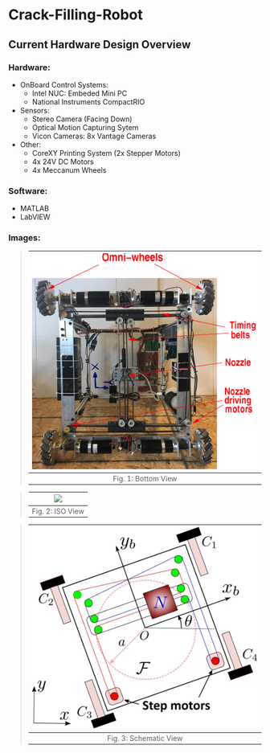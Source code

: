# Crack-Filling-Robot

## Current Hardware Design Overview

### Hardware:
* OnBoard Control Systems:
  * Intel NUC: Embeded Mini PC
  * National Instruments CompactRIO
* Sensors:
  * Stereo Camera (Facing Down)
  * Optical Motion Capturing Sytem
  * Vicon Cameras: 8x Vantage Cameras
* Other:
  * CoreXY Printing System (2x Stepper Motors)
  * 4x 24V DC Motors
  * 4x Meccanum Wheels
### Software:
* MATLAB
* LabVIEW


### Images:

> |![](WallE_v1_Bottom.png)|
> |:--:|
> |Fig. 1: Bottom View|

> |![](WallE_v1_ISO_View.png)|
> |:--:|
> |Fig. 2: ISO View|

> |![](WallE_v1_Schematic.jpg)|
> |:--:|
> |Fig. 3: Schematic View|

